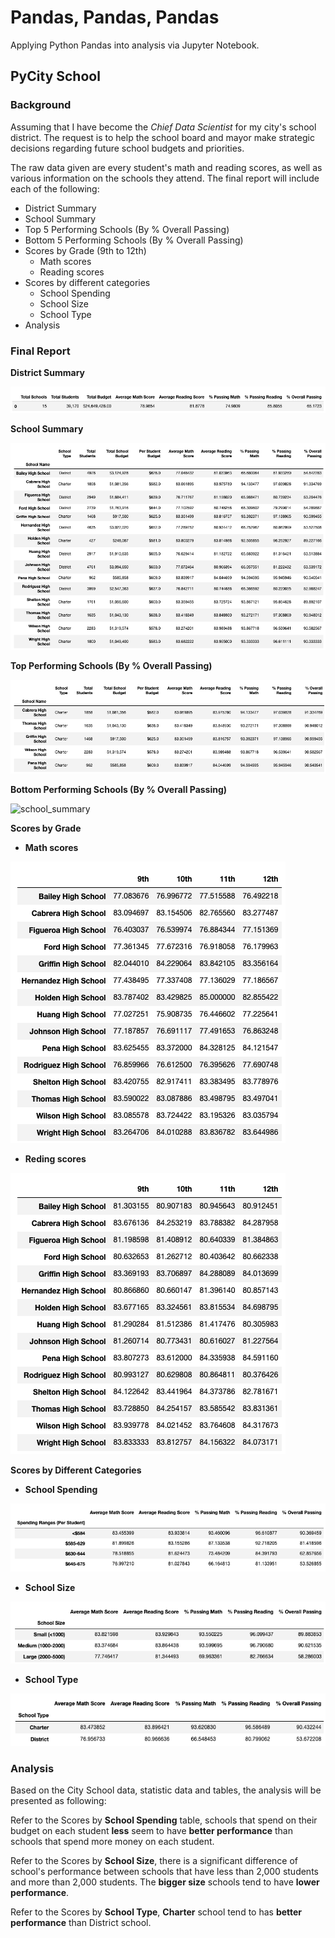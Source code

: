 # Pandas, Pandas, Pandas

Applying Python Pandas into analysis via Jupyter Notebook.

## PyCity School

### Background

Assuming that I have become the *Chief Data Scientist* for my city's school district. The request is to help the school board and mayor make strategic decisions regarding future school budgets and priorities. 

The raw data given are every student's math and reading scores, as well as various information on the schools they attend. The final report will include each of the following:

* District Summary
* School Summary
* Top 5 Performing Schools (By % Overall Passing)
* Bottom 5 Performing Schools (By % Overall Passing)
* Scores by Grade (9th to 12th)
    * Math scores
    * Reading scores
* Scores by different categories
    * School Spending
    * School Size
    * School Type
* Analysis

### Final Report

**District Summary**

![district_summary](Images/district_summary.png)

**School Summary**

![school_summary](Images/school_summary.png)

**Top Performing Schools (By % Overall Passing)**

![top_5](Images/top_5.png)

**Bottom Performing Schools (By % Overall Passing)**

![school_summary](bottom_5.png)

**Scores by Grade**

* **Math scores**

![school_summary](Images/math_by_grade.png)

* **Reding scores**

![school_summary](Images/reading_by_grade.png)

**Scores by Different Categories**

* **School Spending**

![school_summary](Images/avg_scores_spending.png)

* **School Size**

![school_summary](Images/avg_scores_size.png)

* **School Type**

![school_summary](Images/avg_scores_type.png)

### Analysis

Based on the City School data, statistic data and tables, the analysis will be presented as following:

Refer to the Scores by **School Spending** table, schools that spend on their budget on each student **less** seem to have **better performance** than schools that spend more money on each student.

Refer to the Scores by **School Size**, there is a significant difference of school's performance between schools that have less than 2,000 students and more than 2,000 students. The **bigger size** schools tend to have **lower performance**.

Refer to the Scores by **School Type**, **Charter** school tend to has **better performance** than District school.